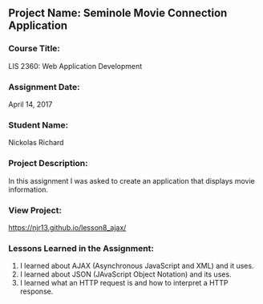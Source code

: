 ## Project Name:  Seminole Movie Connection Application

### Course Title:
LIS 2360:  Web Application Development

### Assignment Date:  
April 14, 2017

### Student Name:  
Nickolas Richard

### Project Description:
In this assignment I was asked to create an application that displays movie information.

### View Project:
https://njr13.github.io/lesson8_ajax/

### Lessons Learned in the Assignment:
1. I learned about AJAX (Asynchronous JavaScript and XML) and it uses.
2. I learned about JSON (JAvaScript Object Notation) and its uses.
3. I learned what an HTTP request is and how to interpret a HTTP response.
